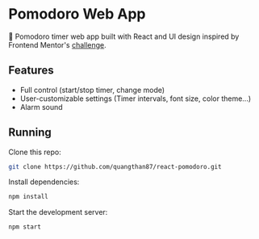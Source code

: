 # Pomodoro Web App
🍅 Pomodoro timer web app built with React and UI design inspired by Frontend Mentor's [challenge](https://www.frontendmentor.io/challenges/pomodoro-app-KBFnycJ6G).

## Features
* Full control (start/stop timer, change mode)
* User-customizable settings (Timer intervals, font size, color theme...)
* Alarm sound

## Running
Clone this repo:
```sh
git clone https://github.com/quangthan87/react-pomodoro.git
```

Install dependencies:
```sh
npm install
```

Start the development server:
```sh
npm start
```
